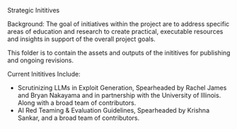Strategic Inititives 

Background: The goal of initiatives within the project are to address specific
areas of education and research to create practical, executable 
resources and insights in support of the overall project goals.

This folder is to contain the assets and outputs of the inititives
for publishing and ongoing revisions.

Current Inititives Include:
 - Scrutinizing LLMs in Exploit Generation, Spearheaded by Rachel James and Bryan Nakayama 
   and in partnership with the University of Illinois. Along with a broad team of contributors.
 - AI Red Teaming & Evaluation Guidelines, Spearheaded by Krishna Sankar, and a broad team of contributors.
   
